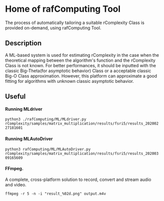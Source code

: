 # Home of rafComputing Tool

The process of automatically tailoring a suitable rComplexity Class is provided on-demand, using rafComputing Tool.

## Description

A ML-based system is used for estimating rComplexity in the case when the theoretical mapping between the algorithm's function and the rComplexity Class is not known. For better performances, it should be inputted with the classic Big-Theta(for asymptotic behavior) Class or a acceptable classic Big-O Class approximation. However, this platform can approximate a good fitting for algorithms with unknown classic asymptotic behavior.

## Useful

#### Running MLdriver

`python3 ./rafComputing/ML/MLdriver.py rComplexity/samples/matrix_multiplication/results/fsri5/results_20200227181601`

#### Running MLAutoDriver

`python3 rafComputing/ML/MLAutoDriver.py rComplexity/samples/matrix_multiplication/results/fsri5/results_20200309165609`

#### FFmpeg.

A complete, cross-platform solution to record, convert and stream audio and video.

`ffmpeg -r 5 -n -i "result_%02d.png" output.m4v`
